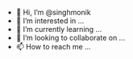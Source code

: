 - 👋 Hi, I’m @singhmonik
- 👀 I’m interested in ...
- 🌱 I’m currently learning ...
- 💞️ I’m looking to collaborate on ...
- 📫 How to reach me ...

<!---
singhmonik/singhmonik is a ✨ special ✨ repository because its `README.md` (this file) appears on your GitHub profile.
You can click the Preview link to take a look at your changes.
--->
